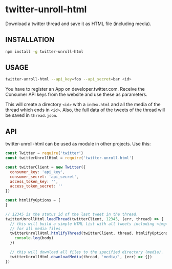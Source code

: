 # twitter-unroll-html
Download a twitter thread and save it as HTML file (including media).

## INSTALLATION
```sh
npm install -g twitter-unroll-html
```

## USAGE
```sh
twitter-unroll-html --api_key=foo --api_secret=bar <id>
```

You have to register an App on developer.twitter.com. Receive the Consumer API keys from the website and use these as parameters.

This will create a directory `<id>` with a `index.html` and all the media of the thread which ends in `<id>`. Also, the full data of the tweets of the thread will be saved in `thread.json`.

## API
twitter-unroll-html can be used as module in other projects. Use this:

```js
const Twitter = require('twitter')
const twitterUnrollHtml = require('twitter-unroll-html')

const twitterClient = new Twitter({
  consumer_key: 'api_key',
  consumer_secret: 'api_secret',
  access_token_key: '',
  access_token_secret: ''
})

const htmlifyOptions = {
}

// 12345 is the status id of the last tweet in the thread.
twitterUnrollHtml.loadThread(twitterClient, 12345, (err, thread) => {
  // this will build a simple HTML list with all tweets including <img> tags
  // for all media files.
  twitterUnrollHtml.htmlifyThread(twitterClient, thread, htmlifyOptions, (err, body) => {
    console.log(body)
  })

  // this will download all files to the specified directory (media).
  twitterUnrollHtml.downloadMedia(thread, 'media/', (err) => {})
})
```
